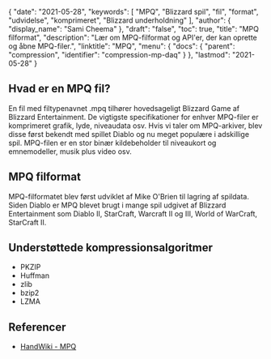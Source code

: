 {
  "date": "2021-05-28",
  "keywords": [
"MPQ",
"Blizzard spil",
"fil",
"format",
"udvidelse",
"komprimeret",
"Blizzard underholdning"
],
  "author": {
    "display_name": "Sami Cheema"
},
  "draft": "false",
  "toc": true,
  "title": "MPQ filformat",
  "description": "Lær om MPQ-filformat og API'er, der kan oprette og åbne MPQ-filer.",
  "linktitle": "MPQ",
  "menu": {
    "docs": {
      "parent": "compression",
      "identifier": "compression-mp-daq"
}
},
  "lastmod": "2021-05-28"
}

## Hvad er en MPQ fil? ##

En fil med filtypenavnet .mpq tilhører hovedsageligt Blizzard Game af Blizzard Entertainment. De vigtigste specifikationer for enhver MPQ-filer er komprimeret grafik, lyde, niveaudata osv. Hvis vi taler om MPQ-arkiver, blev disse først bekendt med spillet Diablo og nu meget populære i adskillige spil. MPQ-filen er en stor binær kildebeholder til niveaukort og emnemodeller, musik plus video osv.

## MPQ filformat ##

MPQ-filformatet blev først udviklet af Mike O'Brien til lagring af spildata. Siden Diablo er MPQ blevet brugt i mange spil udgivet af Blizzard Entertainment som Diablo II, StarCraft, Warcraft II og III, World of WarCraft, StarCraft II.

## Understøttede kompressionsalgoritmer ##

 *  PKZIP
 *  Huffman
 *  zlib
 *  bzip2
 *  LZMA

## Referencer

* [HandWiki - MPQ](https://handwiki.org/wiki/MPQ_(file_format))


